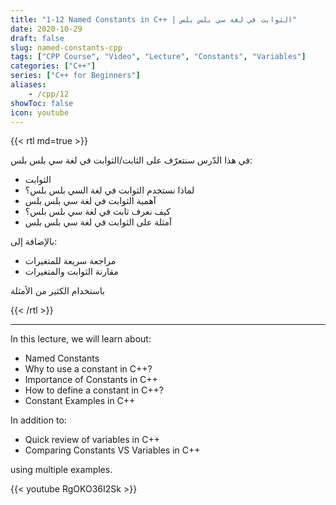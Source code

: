 ```yaml
---
title: "1-12 Named Constants in C++ | الثوابت في لغة سي بلس بلس"
date: 2020-10-29
draft: false
slug: named-constants-cpp
tags: ["CPP Course", "Video", "Lecture", "Constants", "Variables"]
categories: ["C++"]
series: ["C++ for Beginners"]
aliases:
    - /cpp/12
showToc: false
icon: youtube
---
```


{{< rtl md=true >}}

في هذا الدّرس سنتعرّف على الثابت/الثوابت في لغة سي بلس بلس:
- الثوابت
- لماذا نستخدم الثوابت في لغة السي بلس بلس؟
- آهمية الثوابت في لغة سي بلس بلس
- كيف نعرف ثابت في لغة سي بلس بلس؟
- آمثلة على الثوابت في لغة سي بلس بلس

بالإضافة إلى:
- مراجعة سريعة للمتغيرات 
- مقارنة الثوابت والمتغيرات 

باستخدام الكثير من الأمثلة

{{< /rtl >}}

---

In this lecture, we will learn about:
- Named Constants
- Why to use a constant in C++?
- Importance of Constants in C++
- How to define a constant in C++?
- Constant Examples in C++

In addition to:
- Quick review of variables in C++
- Comparing Constants VS Variables in C++

using multiple examples.

{{< youtube RgOKO36I2Sk >}}